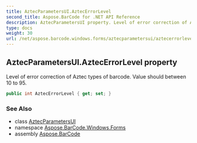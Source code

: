 ```yaml
---
title: AztecParametersUI.AztecErrorLevel
second_title: Aspose.BarCode for .NET API Reference
description: AztecParametersUI property. Level of error correction of Aztec types of barcode. Value should between 10 to 95
type: docs
weight: 30
url: /net/aspose.barcode.windows.forms/aztecparametersui/aztecerrorlevel/
---
```

## AztecParametersUI.AztecErrorLevel property

Level of error correction of Aztec types of barcode. Value should between 10 to 95.

```csharp
public int AztecErrorLevel { get; set; }
```

### See Also

* class [AztecParametersUI](../)
* namespace [Aspose.BarCode.Windows.Forms](../../aztecparametersui/)
* assembly [Aspose.BarCode](../../../)


